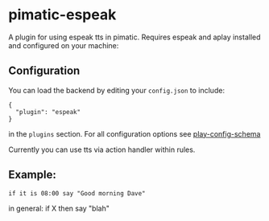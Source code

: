 pimatic-espeak
=======================

A plugin for using espeak tts in pimatic.
Requires espeak and aplay installed and configured on your machine:


Configuration
-------------
You can load the backend by editing your `config.json` to include:

    {
      "plugin": "espeak"
    }

in the `plugins` section. For all configuration options see 
[play-config-schema](play-config-schema.coffee)

Currently you can use tts via action handler within rules.

Example:
--------

    if it is 08:00 say "Good morning Dave"

in general: if X then say "blah"